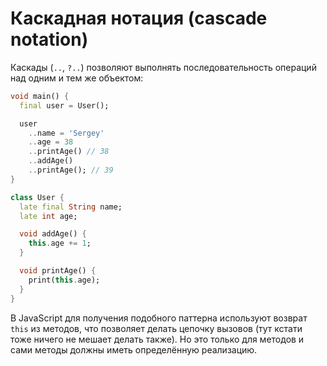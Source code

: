 # Каскадная нотация (cascade notation)

Каскады (`..`, `?..`) позволяют выполнять последовательность операций над одним и тем же объектом:

```dart _code/cascade_notation.dart
void main() {
  final user = User();

  user
    ..name = 'Sergey'
    ..age = 38
    ..printAge() // 38
    ..addAge()
    ..printAge(); // 39
}

class User {
  late final String name;
  late int age;

  void addAge() {
    this.age += 1;
  }

  void printAge() {
    print(this.age);
  }
}
```

В JavaScript для получения подобного паттерна используют возврат `this` из методов,
что позволяет делать цепочку вызовов (тут кстати тоже ничего не мешает делать также).
Но это только для методов и сами методы должны иметь определённую реализацию.